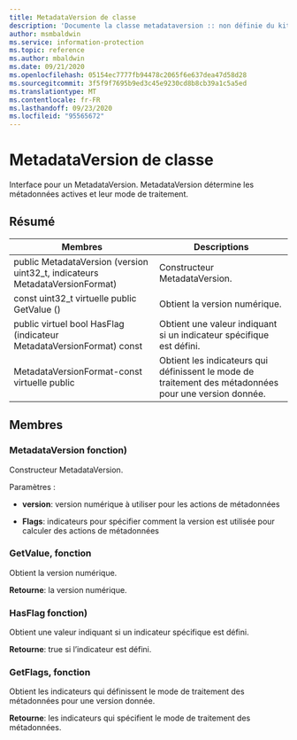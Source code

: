 ```yaml
---
title: MetadataVersion de classe
description: 'Documente la classe metadataversion :: non définie du kit de développement logiciel (SDK) Microsoft Information Protection (MIP).'
author: msmbaldwin
ms.service: information-protection
ms.topic: reference
ms.author: mbaldwin
ms.date: 09/21/2020
ms.openlocfilehash: 05154ec7777fb94478c2065f6e637dea47d58d28
ms.sourcegitcommit: 3f5f9f7695b9ed3c45e9230cd8b8cb39a1c5a5ed
ms.translationtype: MT
ms.contentlocale: fr-FR
ms.lasthandoff: 09/23/2020
ms.locfileid: "95565672"
---
```

# <a name="class-metadataversion"></a>MetadataVersion de classe 
Interface pour un MetadataVersion. MetadataVersion détermine les métadonnées actives et leur mode de traitement.
  
## <a name="summary"></a>Résumé
 Membres                        | Descriptions                                
--------------------------------|---------------------------------------------
public MetadataVersion (version uint32_t, indicateurs MetadataVersionFormat)  |  Constructeur MetadataVersion.
const uint32_t virtuelle public GetValue ()  |  Obtient la version numérique.
public virtuel bool HasFlag (indicateur MetadataVersionFormat) const  |  Obtient une valeur indiquant si un indicateur spécifique est défini.
MetadataVersionFormat-const virtuelle public  |  Obtient les indicateurs qui définissent le mode de traitement des métadonnées pour une version donnée.
  
## <a name="members"></a>Membres
  
### <a name="metadataversion-function"></a>MetadataVersion fonction)
Constructeur MetadataVersion.

Paramètres :  
* **version**: version numérique à utiliser pour les actions de métadonnées 


* **Flags**: indicateurs pour spécifier comment la version est utilisée pour calculer des actions de métadonnées


  
### <a name="getvalue-function"></a>GetValue, fonction
Obtient la version numérique.

  
**Retourne**: la version numérique.
  
### <a name="hasflag-function"></a>HasFlag fonction)
Obtient une valeur indiquant si un indicateur spécifique est défini.

  
**Retourne**: true si l’indicateur est défini.
  
### <a name="getflags-function"></a>GetFlags, fonction
Obtient les indicateurs qui définissent le mode de traitement des métadonnées pour une version donnée.

  
**Retourne**: les indicateurs qui spécifient le mode de traitement des métadonnées.